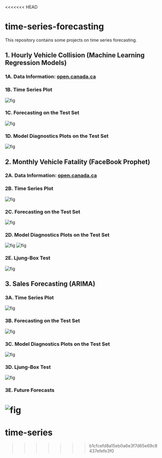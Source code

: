 <<<<<<< HEAD
# time-series-forecasting 

This repository contains some projects on time series forecasting.

## 1. Hourly Vehicle Collision (Machine Learning Regression Models)

### 1A. Data Information: [open.canada.ca](https://open.canada.ca/data/en/dataset/1eb9eba7-71d1-4b30-9fb1-30cbdab7e63a)

### 1B. Time Series Plot
![fig](forecasting/hourly-vehicle-collision/img/fig3.png)

### 1C. Forecasting on the Test Set
![fig](forecasting/hourly-vehicle-collision/img/result.png)

### 1D. Model Diagnostics Plots on the Test Set
![fig](forecasting/hourly-vehicle-collision/img/residual.png)

## 2. Monthly Vehicle Fatality (FaceBook Prophet)

### 2A. Data Information: [open.canada.ca](https://open.canada.ca/data/en/dataset/1eb9eba7-71d1-4b30-9fb1-30cbdab7e63a)

### 2B. Time Series Plot
![fig](forecasting/monthly-vehicle-collision/img/ts.png)

### 2C. Forecasting on the Test Set
![fig](forecasting/monthly-vehicle-collision/img/prophet1.png)

### 2D. Model Diagnostics Plots on the Test Set
![fig](forecasting/monthly-vehicle-collision/img/prophet2.png)
![fig](forecasting/monthly-vehicle-collision/img/prophet3.png)

### 2E. Ljung-Box Test
![fig](forecasting/monthly-vehicle-collision/img/prophet4.png)


## 3. Sales Forecasting (ARIMA)

### 3A. Time Series Plot
![fig](forecasting/sales-forecasting/img/ts.png)

### 3B. Forecasting on the Test Set
![fig](forecasting/sales-forecasting/img/arima1.png)

### 3C. Model Diagnostics Plots on the Test Set
![fig](forecasting/sales-forecasting/img/arima2.png)

### 3D. Ljung-Box Test
![fig](forecasting/sales-forecasting/img/arima3.png)

### 3E. Future Forecasts
![fig](forecasting/sales-forecasting/img/arima4.png)
=======
# time-series
>>>>>>> b1cfcefd8a15eb0a6e3f7d65e69c8437efefe3f0
